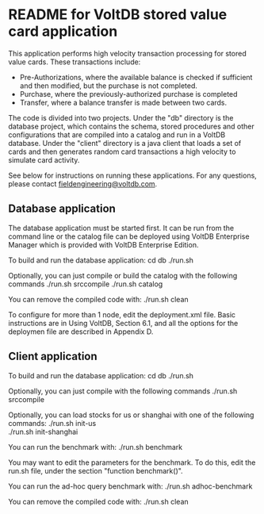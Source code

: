 # README for VoltDB stored value card application #

This application performs high velocity transaction processing for stored value cards.  These transactions include:

- Pre-Authorizations, where the available balance is checked if sufficient and then modified, but the purchase is not completed.
- Purchase, where the previously-authorized purchase is completed
- Transfer, where a balance transfer is made between two cards.

The code is divided into two projects.  Under the "db" directory is the database project, which contains the schema, stored procedures and other configurations that are compiled into a catalog and run in a VoltDB database.  Under the "client" directory is a java client that loads a set of cards and then generates random card transactions a high velocity to simulate card activity.

See below for instructions on running these applications.  For any questions, 
please contact fieldengineering@voltdb.com.


Database application
--------------------

The database application must be started first.  It can be run from the command line
or the catalog file can be deployed using VoltDB Enterprise Manager which is
provided with VoltDB Enterprise Edition.


To build and run the database application:
  cd db
  ./run.sh

Optionally, you can just compile or build the catalog with the following commands
  ./run.sh srccompile
  ./run.sh catalog

You can remove the compiled code with:
  ./run.sh clean

To configure for more than 1 node, edit the deployment.xml file.  Basic instructions
are in Using VoltDB, Section 6.1, and all the options for the deploymen file are described
in Appendix D.


Client application
------------------
To build and run the database application:
  cd db
  ./run.sh

Optionally, you can just compile with the following commands
  ./run.sh srccompile

Optionally, you can load stocks for us or shanghai with one of the following commands:
  ./run.sh init-us                        
  ./run.sh init-shanghai

You can run the benchmark with:
  ./run.sh benchmark

You may want to edit the parameters for the benchmark.  To do this, edit the run.sh file, under
the section "function benchmark()".

You can run the ad-hoc query benchmark with:
  ./run.sh adhoc-benchmark

You can remove the compiled code with:
./run.sh clean

